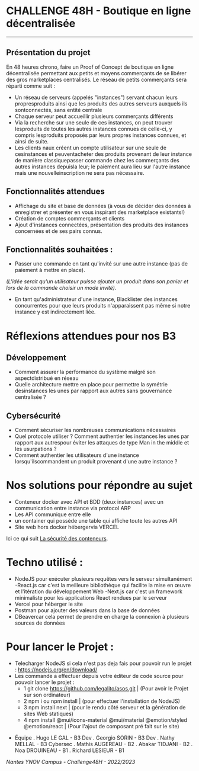 #  CHALLENGE 48H - Boutique en ligne décentralisée

---

##  Présentation du projet

En 48 heures chrono, faire un Proof of Concept de boutique en ligne décentralisée permettant aux petits et moyens commerçants de se libérer des gros marketplaces centralisés.
Le réseau de petits commerçants sera réparti comme suit :
- Un réseau de serveurs (appelés "instances") servant chacun leurs propresproduits ainsi que les produits des autres serveurs auxquels ils sontconnectés, sans entité centrale
- Chaque serveur peut accueillir plusieurs commerçants différents
- Via la recherche sur une seule de ces instances, on peut trouver lesproduits de toutes les autres instances connues de celle-ci, y compris lesproduits proposés par leurs propres instances connues, et ainsi de suite.
- Les clients naux créent un compte utilisateur sur une seule de cesinstances et peuventacheter des produits provenant de leur instance de manière classiquepasser commande chez les commerçants des autres instances depuisla leur; le paiement aura lieu sur l'autre instance mais une nouvelleinscription ne sera pas nécessaire.

##  Fonctionnalités attendues

-   Affichage du site et base de données (à vous de décider des données à enregistrer et présenter en vous inspirant des marketplace existants!) 
-   Création de comptes commerçants et clients 
-   Ajout d'instances connectées, présentation des produits des instances concernées et de ses pairs connus. 

##  Fonctionnalités souhaitées :

-   Passer une commande en tant qu'invité sur une autre instance (pas de paiement à mettre en place). 

_(L'idée serait qu'un utilisateur puisse ajouter un produit dans son panier et lors de la commande choisir un mode invité)._

-   En tant qu'administrateur d'une instance, Blacklister des instances concurrentes pour que leurs produits n'apparaissent pas même si notre instance y est indirectement liée. 

# Réflexions attendues pour nos B3
## Développement 
- Comment assurer la performance du système malgré son aspectdistribué en réseau 
- Quelle architecture mettre en place pour permettre la symétrie desinstances les unes par rapport aux autres sans gouvernance centralisée ?
## Cybersécurité 
- Comment sécuriser les nombreuses communications nécessaires 
- Quel protocole utiliser ? Comment authentier les instances les unes par rapport aux autrespour éviter les attaques de type Man in the middle et les usurpations ?
- Comment authentier les utilisateurs d'une instance lorsqu'ilscommandent un produit provenant d'une autre instance ?

# Nos solutions pour répondre au sujet 

- Conteneur docker avec API et BDD (deux instances) avec un communication entre instance via protocol ARP
- Les API communique entre elle 
- un container qui possède une table qui affiche toute les autres API
- Site web hors docker hébergervia VERCEL

Ici ce qui suit [La sécurité des conteneurs](https://github.com/legalito/asos/blob/main/secure.md "La sécurtité pour nos conteneurs").

# Techno utilisé :

  - NodeJS pour exécuter plusieurs requêtes vers le serveur simultanément
     -React.js car c'est la meilleure bibliothèque qui facilite la mise en œuvre et l'itération du développement Web 
     -Next.js  car c'est un framework minimaliste pour les applications React rendues par le serveur
  - Vercel pour héberger le site 
  - Postman pour ajouter des valeurs dans la base de données 
  - DBeavercar cela permet de prendre en charge la connexion à plusieurs sources de données
  
# Pour lancer le Projet :  
- Telecharger NodeJS si cela n'est pas deja fais pour pouvoir run le projet : https://nodejs.org/en/download/
- Les commande a effectuer depuis votre éditeur de code source pour pouvoir lancer le projet :
  - 1 git clone https://github.com/legalito/asos.git | (Pour avoir le Projet sur son ordinateur)
  - 2 npm i ou npm install | (pour effectuer l'installation de NodeJS)
  - 3 npm install next | (pour le rendu côté serveur et la génération de sites Web statiques)
  - 4 npm install @mui/icons-material @mui/material @emotion/styled @emotion/react | (Pour l'ajout de composant pré fait sur le site)


* Équipe
  . Hugo LE GAL - B3 Dev
  . Georgio SORIN - B3 Dev
  . Nathy MELLAL - B3 Cybersec
  . Mathis AUGEREAU - B2
  . Abakar TIDJANI - B2 
  . Noa DROUINEAU - B1
  . Richard LESIEUR - B1


_Nantes YNOV Campus - Challenge48H - 2022/2023_
